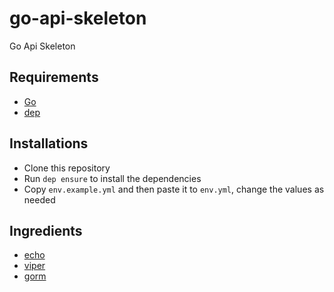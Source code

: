 # go-api-skeleton

Go Api Skeleton

## Requirements

- [Go](https://golang.org/)
- [dep](https://github.com/golang/dep)

## Installations

- Clone this repository
- Run `dep ensure` to install the dependencies
- Copy `env.example.yml` and then paste it to `env.yml`, change the values as needed

## Ingredients

- [echo](https://github.com/labstack/echo)
- [viper](https://github.com/spf13/viper)
- [gorm](https://github.com/jinzhu/gorm)